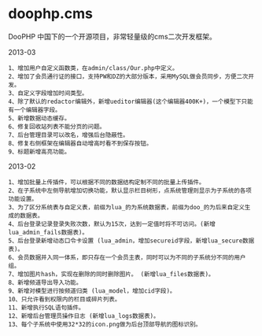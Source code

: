 doophp.cms
==========

DooPHP 中国下的一个开源项目，非常轻量级的cms二次开发框架。

2013-03

    1、增加用户自定义函数类，在admin/class/Our.php中定义。
    2、增加了会员通行证的接口，支持PW和DZ的大部分版本，采用MySQL做会员同步，方便二次开发。
    3、自定义字段增加时间类型。
    4、除了默认的redactor编辑外，新增ueditor编辑器(这个编辑器400K+)，一个模型下只能有一个编辑器字段。
    5、新增数据动态缓存。
    6、修复回收站列表不能分页的问题。
    7、后台管理目录可以改名，增强后台隐蔽性。
    8、修复右侧框架在编辑器自动增高时看不到保存按钮。
    9、标题新增高亮功能。 

2013-02

    1、增加批量上传插件，可以根据不同的数据结构定制不同的批量上传插件。
    2、在子系统中左侧导航增加切换功能，默认显示栏目树形，点系统管理则显示为子系统的各项功能设置。
    3、为了区分系统表与自定义表，前缀为lua_的为系统数据表，前缀为doo_的为后来自定义生成的数据表。
    4、后台登录记录登录失败次数，默认为15次，达到一定值时将不可访问。(新增lua_admin_fails数据表)。
    5、后台登录新增动态口令卡设置 (lua_admin，增加secureid字段，新增lua_secure数据表)。
    6、会员数据并入同一体系，即只存在一个会员主表，同时可以为不同的子系统分不同的用户组。
    7、增加图片hash，实现在删除的同时删除图片。 (新增lua_files数据表)。
    8、新增频道导出导入功能。
    9、新增对模型进行按频道归类 (lua_model，增加cid字段)。
    10、只允许看到权限内的栏目或碎片列表。
    11、新增执行SQL语句插件。
    12、新增后台管理员操作日志 (新增lua_logs数据表)。
    13、每个子系统中使用32*32的icon.png做为后台顶部导航的图标识别。
